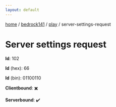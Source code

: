 ```yaml
---
layout: default
---
```


[home](/)  /  [bedrock141](/protocol/bedrock141)  /  [play](/protocol/bedrock141/play)  /  server-settings-request

# Server settings request

**Id**: 102

**Id** (hex): 66

**Id** (bin): 01100110

**Clientbound**: ✖️

**Serverbound**: ✔️
